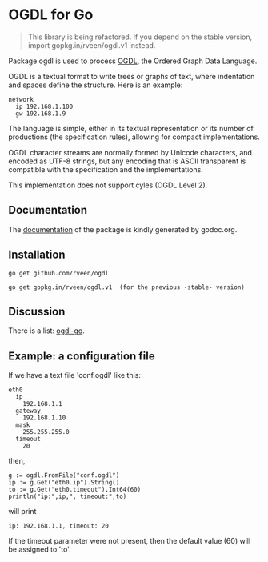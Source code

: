 # OGDL for Go

> This library is being refactored. If you depend on the stable version, import gopkg.in/rveen/ogdl.v1 instead.

Package ogdl is used to process [OGDL](http://ogdl.org), the Ordered Graph Data Language.

OGDL is a textual format to write trees or graphs of text, where indentation and spaces define the structure. Here is an example:

    network
      ip 192.168.1.100
      gw 192.168.1.9

The language is simple, either in its textual representation or its number of productions (the specification rules), allowing for compact implementations.

OGDL character streams are normally formed by Unicode characters, and encoded as UTF-8 strings, but any encoding that is ASCII transparent is compatible with the specification and the implementations.

This implementation does not support cyles (OGDL Level 2).

## Documentation

The [documentation](http://godoc.org/github.com/rveen/ogdl) of the package is kindly generated by godoc.org.

## Installation

    go get github.com/rveen/ogdl

    go get gopkg.in/rveen/ogdl.v1  (for the previous -stable- version)

## Discussion

There is a list: [ogdl-go](https://groups.google.com/forum/?fromgroups&hl=en#!forum/ogdl-go).

## Example: a configuration file

If we have a text file 'conf.ogdl' like this:

    eth0
      ip
        192.168.1.1
      gateway
        192.168.1.10
      mask
        255.255.255.0
      timeout
        20
then,

    g := ogdl.FromFile("conf.ogdl")
    ip := g.Get("eth0.ip").String()
    to := g.Get("eth0.timeout").Int64(60)
    println("ip:",ip,", timeout:",to)

will print

    ip: 192.168.1.1, timeout: 20

If the timeout parameter were not present, then the default value (60) will be
assigned to 'to'.
